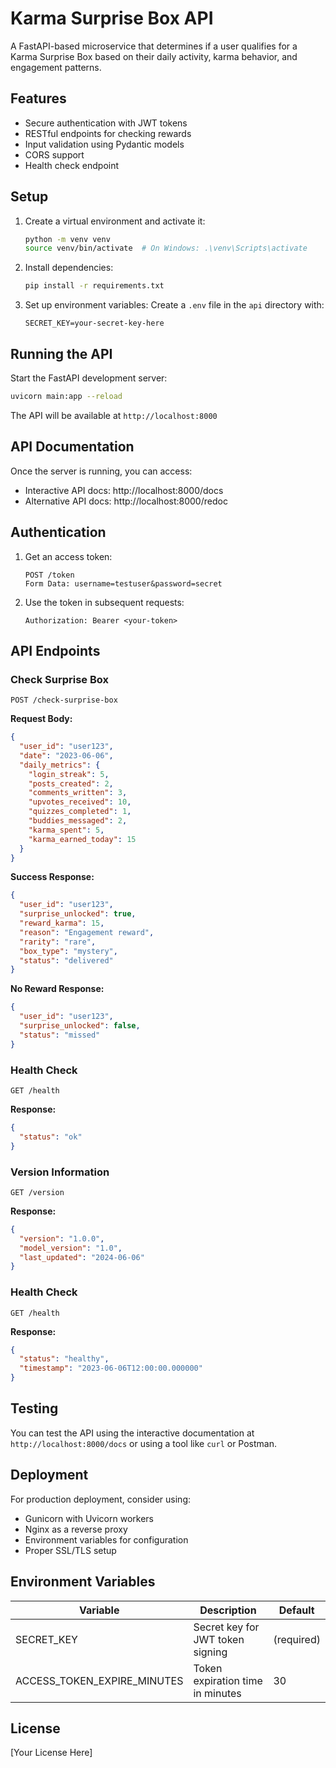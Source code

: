 # Karma Surprise Box API

A FastAPI-based microservice that determines if a user qualifies for a Karma Surprise Box based on their daily activity, karma behavior, and engagement patterns.

## Features

- Secure authentication with JWT tokens
- RESTful endpoints for checking rewards
- Input validation using Pydantic models
- CORS support
- Health check endpoint

## Setup

1. Create a virtual environment and activate it:
   ```bash
   python -m venv venv
   source venv/bin/activate  # On Windows: .\venv\Scripts\activate
   ```

2. Install dependencies:
   ```bash
   pip install -r requirements.txt
   ```

3. Set up environment variables:
   Create a `.env` file in the `api` directory with:
   ```
   SECRET_KEY=your-secret-key-here
   ```

## Running the API

Start the FastAPI development server:
```bash
uvicorn main:app --reload
```

The API will be available at `http://localhost:8000`

## API Documentation

Once the server is running, you can access:

- Interactive API docs: http://localhost:8000/docs
- Alternative API docs: http://localhost:8000/redoc

## Authentication

1. Get an access token:
   ```
   POST /token
   Form Data: username=testuser&password=secret
   ```

2. Use the token in subsequent requests:
   ```
   Authorization: Bearer <your-token>
   ```

## API Endpoints

### Check Surprise Box

```
POST /check-surprise-box
```

**Request Body:**
```json
{
  "user_id": "user123",
  "date": "2023-06-06",
  "daily_metrics": {
    "login_streak": 5,
    "posts_created": 2,
    "comments_written": 3,
    "upvotes_received": 10,
    "quizzes_completed": 1,
    "buddies_messaged": 2,
    "karma_spent": 5,
    "karma_earned_today": 15
  }
}
```

**Success Response:**
```json
{
  "user_id": "user123",
  "surprise_unlocked": true,
  "reward_karma": 15,
  "reason": "Engagement reward",
  "rarity": "rare",
  "box_type": "mystery",
  "status": "delivered"
}
```

**No Reward Response:**
```json
{
  "user_id": "user123",
  "surprise_unlocked": false,
  "status": "missed"
}
```

### Health Check

```
GET /health
```

**Response:**
```json
{
  "status": "ok"
}
```

### Version Information

```
GET /version
```

**Response:**
```json
{
  "version": "1.0.0",
  "model_version": "1.0",
  "last_updated": "2024-06-06"
}
```

### Health Check

```
GET /health
```

**Response:**
```json
{
  "status": "healthy",
  "timestamp": "2023-06-06T12:00:00.000000"
}
```

## Testing

You can test the API using the interactive documentation at `http://localhost:8000/docs` or using a tool like `curl` or Postman.

## Deployment

For production deployment, consider using:
- Gunicorn with Uvicorn workers
- Nginx as a reverse proxy
- Environment variables for configuration
- Proper SSL/TLS setup

## Environment Variables

| Variable | Description | Default |
|----------|-------------|---------|
| SECRET_KEY | Secret key for JWT token signing | (required) |
| ACCESS_TOKEN_EXPIRE_MINUTES | Token expiration time in minutes | 30 |

## License

[Your License Here]
